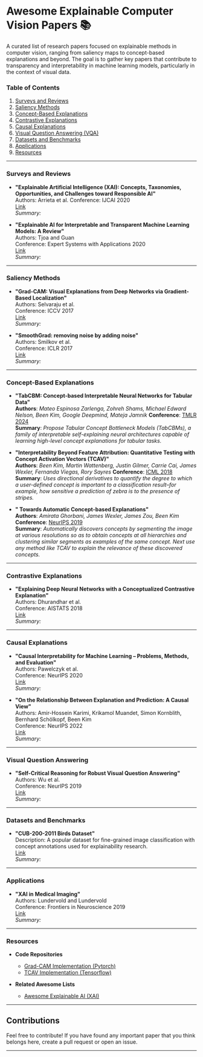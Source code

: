# Awesome Explainable Computer Vision Papers 📚

A curated list of research papers focused on explainable methods in computer vision, ranging from saliency maps to concept-based explanations and beyond. The goal is to gather key papers that contribute to transparency and interpretability in machine learning models, particularly in the context of visual data.

### Table of Contents
1. [Surveys and Reviews](#surveys-and-reviews)
2. [Saliency Methods](#saliency-methods)
3. [Concept-Based Explanations](#concept-based-explanations)
4. [Contrastive Explanations](#contrastive-explanations)
5. [Causal Explanations](#causal-explanations)
6. [Visual Question Answering (VQA)](#visual-question-answering)
7. [Datasets and Benchmarks](#datasets-and-benchmarks)
8. [Applications](#applications)
9. [Resources](#resources)

---

### Surveys and Reviews
- **"Explainable Artificial Intelligence (XAI): Concepts, Taxonomies, Opportunities, and Challenges toward Responsible AI"**  
  Authors: Arrieta et al. 
  Conference: IJCAI 2020  
  [Link](https://arxiv.org/abs/1910.10045)  
  _Summary:_

- **"Explainable AI for Interpretable and Transparent Machine Learning Models: A Review"**  
  Authors: Tjoa and Guan  
  Conference: Expert Systems with Applications 2020  
  [Link](https://www.sciencedirect.com/science/article/pii/S1566253520308285)  
  _Summary:_

---

### Saliency Methods
- **"Grad-CAM: Visual Explanations from Deep Networks via Gradient-Based Localization"**  
  Authors: Selvaraju et al.  
  Conference: ICCV 2017  
  [Link](https://arxiv.org/abs/1610.02391)  
  _Summary:_

- **"SmoothGrad: removing noise by adding noise"**  
  Authors: Smilkov et al.  
  Conference: ICLR 2017  
  [Link](https://arxiv.org/abs/1706.03825)  
  _Summary:_

---

### Concept-Based Explanations

- **"TabCBM: Concept-based Interpretable Neural Networks for Tabular Data"**  
    **Authors**: _Mateo Espinosa Zarlenga, Zohreh Shams, Michael Edward Nelson, Been Kim, Google Deepmind, Mateja Jamnik_
    **Conference**: [TMLR 2024](https://openreview.net/pdf?id=TIsrnWpjQ0)  
    **Summary**: _Propose Tabular Concept Bottleneck Models (TabCBMs), a family of interpretable self-explaining neural architectures capable of learning high-level concept explanations for tabular tasks._

- **"Interpretability Beyond Feature Attribution: Quantitative Testing with Concept Activation Vectors (TCAV)"**  
    **Authors**: _Been Kim, Martin Wattenberg, Justin Gilmer, Carrie Cai, James Wexler, Fernanda Viegas, Rory Sayres_
    **Conference**: [ICML 2018](https://arxiv.org/pdf/1711.11279)
    **Summary**: _Uses directional derivatives to quantify the degree to which a user-defined concept is important to a classification result–for example, how sensitive a prediction of zebra is to the presence of stripes._

- **" Towards Automatic Concept-based Explanations"**  
    **Authors**: _Amirata Ghorbani, James Wexler, James Zou, Been Kim_
    **Conference**: [NeurIPS 2019](https://proceedings.neurips.cc/paper_files/paper/2019/file/77d2afcb31f6493e350fca61764efb9a-Paper.pdf)  
    **Summary**: _Automatically discovers concepts by segmenting the image at various resolutions so as to obtain concepts at all hierarchies and clustering similar segments as examples of the same concept. Next use any method like TCAV to explain the relevance of these discovered concepts._




---

### Contrastive Explanations
- **"Explaining Deep Neural Networks with a Conceptualized Contrastive Explanation"**  
  Authors: Dhurandhar et al.  
  Conference: AISTATS 2018  
  [Link](https://arxiv.org/abs/1802.07623)  
  _Summary:_

---

### Causal Explanations
- **"Causal Interpretability for Machine Learning – Problems, Methods, and Evaluation"**  
  Authors: Pawelczyk et al.  
  Conference: NeurIPS 2020  
  [Link](https://arxiv.org/abs/2012.14545)  
  _Summary:_

- **"On the Relationship Between Explanation and Prediction: A Causal View"**  
  Authors: Amir-Hossein Karimi, Krikamol Muandet, Simon Kornblith, Bernhard Schölkopf, Been Kim  
  Conference: NeurIPS 2022  
  [Link](http://arxiv.org/abs/2212.06925)  
  _Summary:_

---

### Visual Question Answering
- **"Self-Critical Reasoning for Robust Visual Question Answering"**  
  Authors: Wu et al.  
  Conference: NeurIPS 2019  
  [Link](https://arxiv.org/abs/1912.08600)  
  _Summary:_

---

### Datasets and Benchmarks
- **"CUB-200-2011 Birds Dataset"**  
  Description: A popular dataset for fine-grained image classification with concept annotations used for explainability research.  
  [Link](http://www.vision.caltech.edu/visipedia/CUB-200-2011.html)  
  _Summary:_

---

### Applications
- **"XAI in Medical Imaging"**  
  Authors: Lundervold and Lundervold  
  Conference: Frontiers in Neuroscience 2019  
  [Link](https://www.frontiersin.org/articles/10.3389/fnins.2019.00518/full)  
  _Summary:_

---

### Resources
- **Code Repositories**  
  - [Grad-CAM Implementation (Pytorch)](https://github.com/jacobgil/pytorch-grad-cam)
  - [TCAV Implementation (Tensorflow)](https://github.com/tensorflow/tcav)

- **Related Awesome Lists**
  - [Awesome Explainable AI (XAI)](https://github.com/wangyongjie-ntu/Awesome-XAI)

---

## Contributions
Feel free to contribute! If you have found any important paper that you think belongs here, create a pull request or open an issue.

---
